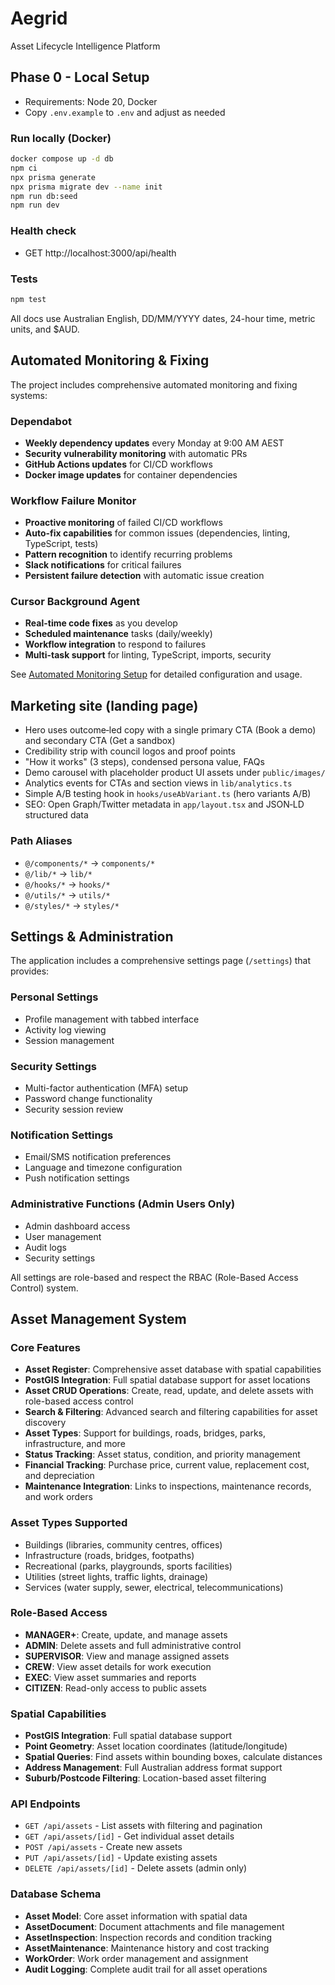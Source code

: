 # Aegrid

Asset Lifecycle Intelligence Platform

## Phase 0 - Local Setup

- Requirements: Node 20, Docker
- Copy `.env.example` to `.env` and adjust as needed

### Run locally (Docker)

```bash
docker compose up -d db
npm ci
npx prisma generate
npx prisma migrate dev --name init
npm run db:seed
npm run dev
```

### Health check

- GET http://localhost:3000/api/health

### Tests

```bash
npm test
```

All docs use Australian English, DD/MM/YYYY dates, 24-hour time, metric units, and $AUD.

## Automated Monitoring & Fixing

The project includes comprehensive automated monitoring and fixing systems:

### Dependabot
- **Weekly dependency updates** every Monday at 9:00 AM AEST
- **Security vulnerability monitoring** with automatic PRs
- **GitHub Actions updates** for CI/CD workflows
- **Docker image updates** for container dependencies

### Workflow Failure Monitor
- **Proactive monitoring** of failed CI/CD workflows
- **Auto-fix capabilities** for common issues (dependencies, linting, TypeScript, tests)
- **Pattern recognition** to identify recurring problems
- **Slack notifications** for critical failures
- **Persistent failure detection** with automatic issue creation

### Cursor Background Agent
- **Real-time code fixes** as you develop
- **Scheduled maintenance** tasks (daily/weekly)
- **Workflow integration** to respond to failures
- **Multi-task support** for linting, TypeScript, imports, security

See [Automated Monitoring Setup](../../docs/development/automated-monitoring-setup.md) for detailed configuration and usage.

## Marketing site (landing page)

- Hero uses outcome‑led copy with a single primary CTA (Book a demo) and secondary CTA (Get a sandbox)
- Credibility strip with council logos and proof points
- "How it works" (3 steps), condensed persona value, FAQs
- Demo carousel with placeholder product UI assets under `public/images/`
- Analytics events for CTAs and section views in `lib/analytics.ts`
- Simple A/B testing hook in `hooks/useAbVariant.ts` (hero variants A/B)
- SEO: Open Graph/Twitter metadata in `app/layout.tsx` and JSON‑LD structured data

### Path Aliases

- `@/components/*` → `components/*`
- `@/lib/*` → `lib/*`
- `@/hooks/*` → `hooks/*`
- `@/utils/*` → `utils/*`
- `@/styles/*` → `styles/*`

## Settings & Administration

The application includes a comprehensive settings page (`/settings`) that provides:

### Personal Settings
- Profile management with tabbed interface
- Activity log viewing
- Session management

### Security Settings
- Multi-factor authentication (MFA) setup
- Password change functionality
- Security session review

### Notification Settings
- Email/SMS notification preferences
- Language and timezone configuration
- Push notification settings

### Administrative Functions (Admin Users Only)
- Admin dashboard access
- User management
- Audit logs
- Security settings

All settings are role-based and respect the RBAC (Role-Based Access Control) system.

## Asset Management System

### Core Features
- **Asset Register**: Comprehensive asset database with spatial capabilities
- **PostGIS Integration**: Full spatial database support for asset locations
- **Asset CRUD Operations**: Create, read, update, and delete assets with role-based access control
- **Search & Filtering**: Advanced search and filtering capabilities for asset discovery
- **Asset Types**: Support for buildings, roads, bridges, parks, infrastructure, and more
- **Status Tracking**: Asset status, condition, and priority management
- **Financial Tracking**: Purchase price, current value, replacement cost, and depreciation
- **Maintenance Integration**: Links to inspections, maintenance records, and work orders

### Asset Types Supported
- Buildings (libraries, community centres, offices)
- Infrastructure (roads, bridges, footpaths)
- Recreational (parks, playgrounds, sports facilities)
- Utilities (street lights, traffic lights, drainage)
- Services (water supply, sewer, electrical, telecommunications)

### Role-Based Access
- **MANAGER+**: Create, update, and manage assets
- **ADMIN**: Delete assets and full administrative control
- **SUPERVISOR**: View and manage assigned assets
- **CREW**: View asset details for work execution
- **EXEC**: View asset summaries and reports
- **CITIZEN**: Read-only access to public assets

### Spatial Capabilities
- **PostGIS Integration**: Full spatial database support
- **Point Geometry**: Asset location coordinates (latitude/longitude)
- **Spatial Queries**: Find assets within bounding boxes, calculate distances
- **Address Management**: Full Australian address format support
- **Suburb/Postcode Filtering**: Location-based asset filtering

### API Endpoints
- `GET /api/assets` - List assets with filtering and pagination
- `GET /api/assets/[id]` - Get individual asset details
- `POST /api/assets` - Create new assets
- `PUT /api/assets/[id]` - Update existing assets
- `DELETE /api/assets/[id]` - Delete assets (admin only)

### Database Schema
- **Asset Model**: Core asset information with spatial data
- **AssetDocument**: Document attachments and file management
- **AssetInspection**: Inspection records and condition tracking
- **AssetMaintenance**: Maintenance history and cost tracking
- **WorkOrder**: Work order management and assignment
- **Audit Logging**: Complete audit trail for all asset operations
